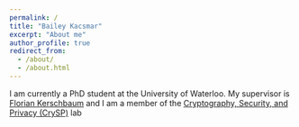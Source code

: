 ```yaml
---
permalink: /
title: "Bailey Kacsmar"
excerpt: "About me"
author_profile: true
redirect_from: 
  - /about/
  - /about.html
---
```

I am currently a PhD student at the University of Waterloo. My supervisor is [Florian Kerschbaum](https://cs.uwaterloo.ca/~fkerschb/) and I am a member of the  [Cryptography, Security, and Privacy (CrySP)](https://crysp.uwaterloo.ca/) lab


